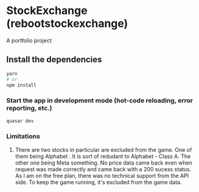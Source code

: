 # StockExchange (rebootstockexchange)

A portfolio project

## Install the dependencies
```bash
yarn
# or
npm install
```

### Start the app in development mode (hot-code reloading, error reporting, etc.)
```bash
quasar dev
```

### Limitations
1. There are two stocks in particular are excluded from the game. One of them being Alphabet . It is sort of redudant to Alphabet - Class A. The other one being Meta something. No price data came back even when request was made correctly and came back with a 200 sucess status. As I am on the free plan, there was no technical support from the API side. To keep the game running, it's excluded from the game data.
